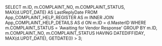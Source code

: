 SELECT      m.ID,
            m.COMPLAINT_NO,
            m.COMPLAINT_STATUS,
            MAX(d.UPDT_DATE)  AS LastReplyDate
FROM        App_COMPLAINT_HELP_REGISTER AS m
INNER JOIN  App_COMPLAINT_HELP_DETAILS  AS d
        ON  m.ID = d.MasterID
WHERE       m.COMPLAINT_STATUS = 'Awaiting for Vendor Response'
GROUP BY    m.ID, m.COMPLAINT_NO, m.COMPLAINT_STATUS
HAVING      DATEDIFF(DAY, MAX(d.UPDT_DATE), GETDATE()) > 3;
